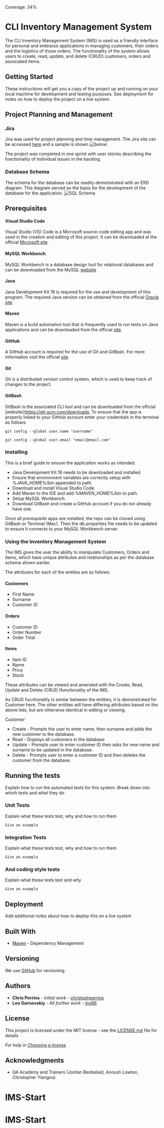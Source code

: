 Coverage: 34%
# CLI Inventory Management System

 The CLI Inventory Management System (IMS) is used as a friendly interface for personal and enterpise applications in managing customers, their orders and the logistics of those orders. The functionality of the system allows users to create, read, update, and delete (CRUD) customers, orders and associated items. 

## Getting Started

These instructions will get you a copy of the project up and running on your local machine for development and testing purposes. See deployment for notes on how to deploy the project on a live system.

## Project Planning and Management

### Jira

Jira was used for project planning and time management. The Jira site can be accessed [here](https://leogornovskiy.atlassian.net/jira/software/projects/IMS/boards/3) and a sample is shown ![below:](Jira.png)

The project was completed in one sprint with user stories describing the functionality of individual issues in the backlog.

### Database Schema

The schema for the database can be readily demonstrated with an ERD diagram. This diagram served as the basis for the development of the database for the application. ![SQL Schema](SQLSchema.png)


## Prerequisites



#### Visual Studio Code
Visual Studio (VS) Code is a Microsoft source-code editing app and was used in the creation and editing of this project. It can be downloaded at the official [Microsoft site](https://code.visualstudio.com/download).

#### MySQL Workbench
MySQL Workbench is a database design tool for relational databases and can be downloaded from the MySQL [website](https://dev.mysql.com/downloads/workbench/)

#### Java
Java Development Kit 18 is required for the use and development of this program. The required Java version can be obtained from the official [Oracle site](https://www.oracle.com/java/technologies/javase/jdk18-archive-downloads.html)
#### Maven
Maven is a build automation tool that is frequently used to run tests on Java applications and can be downloaded from the official [site](https://maven.apache.org/download.cgi).


#### GitHub
A GitHub account is required for the use of Git and GitBash. For more information visit the official [site](https://github.com/)

#### Git

Git is a distributed version control system, which is used to keep track of changes to the project. 

#### GitBash

GitBash is the associated CLI tool and can be downloaded from the official [website](https://git-scm.com/downloads.
To ensure that the app is properly linked to your GitHub account enter your credentials in the terminal as follows:

```
git config --global user.name "username"
```

```
git config --global user.email "email@email.com"
```

### Installing

This is a brief guide to ensure the application works as intended. 

- Java Development Kit 18 needs to be downloaded and installed. 
- Ensure that environment variables are correctly setup with %JAVA_HOME%/bin appended to path.
- Download and install Visual Studio Code.
- Add Maven to the IDE and add %MAVEN_HOME%/bin to path.
- Setup MySQL Workbench.
- Download GitBash and create a GitHub account if you do not already have one.

Once all prerequisite apps are installed, the repo can be cloned using GitBash or Terminal (Mac). Then the db.properties file needs to be updated to ensure it connects to your MySQL Workbench server.

### Using the Inventory Management System
The IMS gives the user the ability to manipulate Customers, Orders and Items, which have unique attributes and relationships as per the database schema shown earlier.

The attributes for each of the entities are as follows:

#### Customers
- First Name
- Surname
- Customer ID

#### Orders
- Customer ID
- Order Number
- Order Total

#### Items
- Item ID
- Name 
- Price 
- Stock

These attributes can be viewed and amended with the Create, Read, Update and Delete (CRUD )functionality of the IMS. 

As CRUD fucntionality is similar between the entities, it is demonstrated for Customer here. The other entities will have differing attributes based on the above lists, but are otherwise identical in editing or viewing. 

*Customer* 

- Create - Prompts the user to enter name, then surname and adds the new customer to the database. 
- Read - Displays all customers in the database
- Update - Prompts user to enter customer ID then asks for new name and surname to be updated in the database. 
- Delete  - Prompts user to enter a customer ID and then deletes the customer from the database. 





## Running the tests

Explain how to run the automated tests for this system. Break down into which tests and what they do

### Unit Tests 

Explain what these tests test, why and how to run them

```
Give an example
```

### Integration Tests 
Explain what these tests test, why and how to run them

```
Give an example
```

### And coding style tests

Explain what these tests test and why

```
Give an example
```

## Deployment

Add additional notes about how to deploy this on a live system

## Built With

* [Maven](https://maven.apache.org/) - Dependency Management

## Versioning

We use [GitHub](http://github.com/) for versioning.

## Authors

* **Chris Perrins** - *Initial work* - [christophperrins](https://github.com/christophperrins)
* **Leo Gornovskiy** - *All further work* - [lng96](https://github.com/lng1996)

## License

This project is licensed under the MIT license - see the [LICENSE.md](LICENSE.md) file for details 

*For help in [Choosing a license](https://choosealicense.com/)*

## Acknowledgments

* QA Academy and Trainers (Jordan Benbelaid, Anoush Lowton, Christopher Yiangou)
# IMS-Start
# IMS-Start
